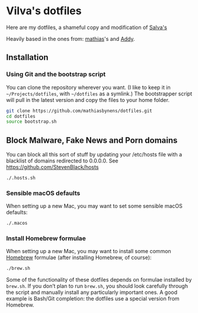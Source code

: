 # Vilva's dotfiles

Here are my dotfiles, a shameful copy and modification of [Salva's](https://github.com/saruba/dotfiles) 

Heavily based in the ones from: [mathias](https://github.com/mathiasbynens/dotfiles/)'s and [Addy](https://github.com/addyosmani/dotfiles).


## Installation

### Using Git and the bootstrap script

You can clone the repository wherever you want. (I like to keep it in `~/Projects/dotfiles`, with `~/dotfiles` as a symlink.) The bootstrapper script will pull in the latest version and copy the files to your home folder.

```bash
git clone https://github.com/mathiasbynens/dotfiles.git
cd dotfiles
source bootstrap.sh
```

## Block Malware, Fake News and Porn domains

You can block all this sort of stuff by updating your /etc/hosts file with a blacklist of domains redirected to 0.0.0.0. See https://github.com/StevenBlack/hosts

```bash
./.hosts.sh
```

### Sensible macOS defaults

When setting up a new Mac, you may want to set some sensible macOS defaults:

```bash
./.macos
```

### Install Homebrew formulae

When setting up a new Mac, you may want to install some common [Homebrew](https://brew.sh/) formulae (after installing Homebrew, of course):

```bash
./brew.sh
```

Some of the functionality of these dotfiles depends on formulae installed by `brew.sh`. If you don’t plan to run `brew.sh`, you should look carefully through the script and manually install any particularly important ones. A good example is Bash/Git completion: the dotfiles use a special version from Homebrew.